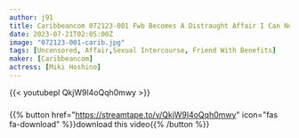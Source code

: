 ```yaml
---
author: j91
title: Caribbeancom 072123-001 Fwb Becomes A Distraught Affair I Can Not Stop Having Sexual Intercourse Miki Hoshino
date: 2023-07-21T02:05:00Z
image: "072123-001-carib.jpg"
tags: [Uncensored, Affair,Sexual Intercourse, Friend With Benefits]
maker: [Caribbeancom]
actress: [Miki Hoshino]
---
```



{{< youtubepl QkjW9l4oQqh0mwy >}}
###

{{% button href="https://streamtape.to/v/QkjW9l4oQqh0mwy" icon="fas fa-download" %}}download this video{{% /button %}}

